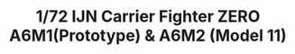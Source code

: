 ---
layout: product
title: "1/72 IJN Carrier Fighter ZERO A6M1(Prototype) & A6M2 (Model 11)"
price: "6500" 
desc: "Maketa Dual Pack"
img_path: "/assets/img/FP34.webp"
brand: "FineMolds"
available: false
special_offer: false
new: false
soon: false
cat: "010000"
subcat: "015900"
subsubcat: "0N/A"
sifra: "FP34"
popular: false
spec: false
---